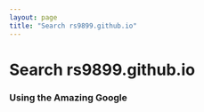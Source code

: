 ```yaml
---
layout: page
title: "Search rs9899.github.io"
---
```


# Search rs9899.github.io

### Using the Amazing Google

<div id="google-custom-search">
<script>
  (function() {
    var cx = '017399921526532460373:qnqcnwxzyqb';
    var gcse = document.createElement('script');
    gcse.type = 'text/javascript';
    gcse.async = true;
    gcse.src = (document.location.protocol == 'https:' ? 'https:' : 'http:') +
        '//www.google.com/cse/cse.js?cx=' + cx;
    var s = document.getElementsByTagName('script')[0];
    s.parentNode.insertBefore(gcse, s);
  })();
</script>
<gcse:searchbox></gcse:searchbox>
<gcse:searchresults></gcse:searchresults>
</div>
